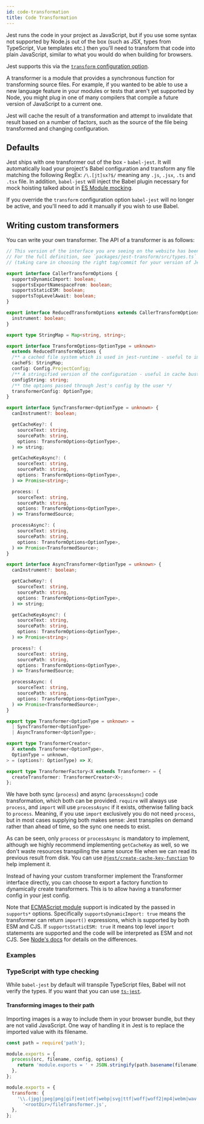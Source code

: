 ```yaml
---
id: code-transformation
title: Code Transformation
---
```


Jest runs the code in your project as JavaScript, but if you use some syntax not supported by Node.js out of the box (such as JSX, types from TypeScript, Vue templates etc.) then you'll need to transform that code into plain JavaScript, similar to what you would do when building for browsers.

Jest supports this via the [`transform` configuration option](Configuration.md#transform-objectstring-pathtotransformer--pathtotransformer-object).

A transformer is a module that provides a synchronous function for transforming source files. For example, if you wanted to be able to use a new language feature in your modules or tests that aren't yet supported by Node, you might plug in one of many compilers that compile a future version of JavaScript to a current one.

Jest will cache the result of a transformation and attempt to invalidate that result based on a number of factors, such as the source of the file being transformed and changing configuration.

## Defaults

Jest ships with one transformer out of the box - `babel-jest`. It will automatically load your project's Babel configuration and transform any file matching the following RegEx: `/\.[jt]sx?$/` meaning any `.js`, `.jsx`, `.ts` and `.tsx` file. In addition, `babel-jest` will inject the Babel plugin necessary for mock hoisting talked about in [ES Module mocking](ManualMocks.md#using-with-es-module-imports).

If you override the `transform` configuration option `babel-jest` will no longer be active, and you'll need to add it manually if you wish to use Babel.

## Writing custom transformers

You can write your own transformer. The API of a transformer is as follows:

```ts
// This version of the interface you are seeing on the website has been trimmed down for brevity
// For the full definition, see `packages/jest-transform/src/types.ts` in https://github.com/facebook/jest 
// (taking care in choosing the right tag/commit for your version of Jest)

export interface CallerTransformOptions {
  supportsDynamicImport: boolean;
  supportsExportNamespaceFrom: boolean;
  supportsStaticESM: boolean;
  supportsTopLevelAwait: boolean;
}

export interface ReducedTransformOptions extends CallerTransformOptions {
  instrument: boolean;
}

export type StringMap = Map<string, string>;

export interface TransformOptions<OptionType = unknown>
  extends ReducedTransformOptions {
  /** a cached file system which is used in jest-runtime - useful to improve performance */
  cacheFS: StringMap;
  config: Config.ProjectConfig;
  /** A stringified version of the configuration - useful in cache busting */
  configString: string;
  /** the options passed through Jest's config by the user */
  transformerConfig: OptionType;
}

export interface SyncTransformer<OptionType = unknown> {
  canInstrument?: boolean;

  getCacheKey?: (
    sourceText: string,
    sourcePath: string,
    options: TransformOptions<OptionType>,
  ) => string;

  getCacheKeyAsync?: (
    sourceText: string,
    sourcePath: string,
    options: TransformOptions<OptionType>,
  ) => Promise<string>;

  process: (
    sourceText: string,
    sourcePath: string,
    options: TransformOptions<OptionType>,
  ) => TransformedSource;

  processAsync?: (
    sourceText: string,
    sourcePath: string,
    options: TransformOptions<OptionType>,
  ) => Promise<TransformedSource>;
}

export interface AsyncTransformer<OptionType = unknown> {
  canInstrument?: boolean;

  getCacheKey?: (
    sourceText: string,
    sourcePath: string,
    options: TransformOptions<OptionType>,
  ) => string;

  getCacheKeyAsync?: (
    sourceText: string,
    sourcePath: string,
    options: TransformOptions<OptionType>,
  ) => Promise<string>;

  process?: (
    sourceText: string,
    sourcePath: string,
    options: TransformOptions<OptionType>,
  ) => TransformedSource;

  processAsync: (
    sourceText: string,
    sourcePath: string,
    options: TransformOptions<OptionType>,
  ) => Promise<TransformedSource>;
}

export type Transformer<OptionType = unknown> =
  | SyncTransformer<OptionType>
  | AsyncTransformer<OptionType>;

export type TransformerCreator<
  X extends Transformer<OptionType>,
  OptionType = unknown,
> = (options?: OptionType) => X;

export type TransformerFactory<X extends Transformer> = {
  createTransformer: TransformerCreator<X>;
};
```

We have both sync (`process`) and async (`processAsync`) code transformation, which both can be provided. `require` will always use `process`, and `import` will use `processAsync` if it exists, otherwise falling back to `process`. Meaning, if you use `import` exclusively you do not need `process`, but in most cases supplying both makes sense: Jest transpiles on demand rather than ahead of time, so the sync one needs to exist.

As can be seen, only `process` or `processAsync` is mandatory to implement, although we highly recommend implementing `getCacheKey` as well, so we don't waste resources transpiling the same source file when we can read its previous result from disk. You can use [`@jest/create-cache-key-function`](https://www.npmjs.com/package/@jest/create-cache-key-function) to help implement it.

Instead of having your custom transformer implement the Transformer interface directly, you can choose to export a factory function to dynamically create transformers. This is to allow having a transformer config in your jest config.

Note that [ECMAScript module](ECMAScriptModules.md) support is indicated by the passed in `supports*` options. Specifically `supportsDynamicImport: true` means the transformer can return `import()` expressions, which is supported by both ESM and CJS. If `supportsStaticESM: true` it means top level `import` statements are supported and the code will be interpreted as ESM and not CJS. See [Node's docs](https://nodejs.org/api/esm.html#esm_differences_between_es_modules_and_commonjs) for details on the differences.

### Examples

### TypeScript with type checking

While `babel-jest` by default will transpile TypeScript files, Babel will not verify the types. If you want that you can use [`ts-jest`](https://github.com/kulshekhar/ts-jest).

#### Transforming images to their path

Importing images is a way to include them in your browser bundle, but they are not valid JavaScript. One way of handling it in Jest is to replace the imported value with its filename.

```js title="fileTransformer.js"
const path = require('path');

module.exports = {
  process(src, filename, config, options) {
    return 'module.exports = ' + JSON.stringify(path.basename(filename)) + ';';
  },
};
```

```js title="jest.config.js"
module.exports = {
  transform: {
    '\\.(jpg|jpeg|png|gif|eot|otf|webp|svg|ttf|woff|woff2|mp4|webm|wav|mp3|m4a|aac|oga)$':
      '<rootDir>/fileTransformer.js',
  },
};
```
